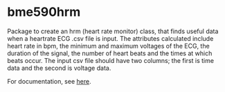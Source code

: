 # bme590hrm

Package to create an hrm (heart rate monitor)
 class, that finds useful data when a heartrate ECG
.csv file is input. The attributes calculated include heart rate in bpm,
the minimum and maximum voltages of the ECG, the duration of the signal,
the number of heart beats and the times at which beats occur.  The input
csv file should have two columns; the first is time data and the second is 
voltage data.


For documentation, see [here].

[here]: http://heart-rate-monitor-bme-590.readthedocs.io/en/latest/genindex.html
